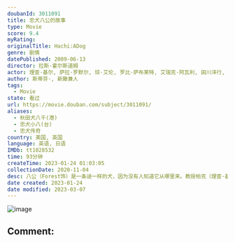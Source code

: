 ```yaml
---
doubanId: 3011091
title: 忠犬八公的故事
type: Movie
score: 9.4
myRating: 
originalTitle: Hachi:ADog
genre: 剧情
datePublished: 2009-06-13
director: 拉斯·霍尔斯道姆
actor: 理查·基尔, 萨拉·罗默尔, 琼·艾伦, 罗比·萨布莱特, 艾瑞克·阿瓦利, 田川洋行, 杰森·亚历山大, 罗伯特·卡普荣, 凯文·德科斯泰, 高岛彩, 奇科, 莱拉, undefined, undefined, undefined, 达文尼亚·麦克法登, 贝茨·怀尔德, 亚美利哥·普雷休蒂, 盖尔·布格贾, 马丁·蒙塔纳, undefined, 福雷斯特
author: 斯蒂芬·, 新藤兼人
tags:
  - Movie
state: 看过
url: https://movie.douban.com/subject/3011091/
aliases:
  - 秋田犬八千(港)
  - 忠犬小八(台)
  - 忠犬传奇
country: 美国, 英国
language: 英语, 日语
IMDb: tt1028532
time: 93分钟
createTime: 2023-01-24 01:03:05
collectionDate: 2020-11-04
desc: 八公（Forest饰）是一条谜一样的犬，因为没有人知道它从哪里来。教授帕克（理查·基尔RichardGere饰）在小镇的火车站拣到一只走失的小狗，冥冥中似乎注定小狗和帕克教授有着某种缘分，帕克...
date created: 2023-01-24
date modified: 2023-03-07
---
```


![image](p2587099240.jpg)

Comment:
---
